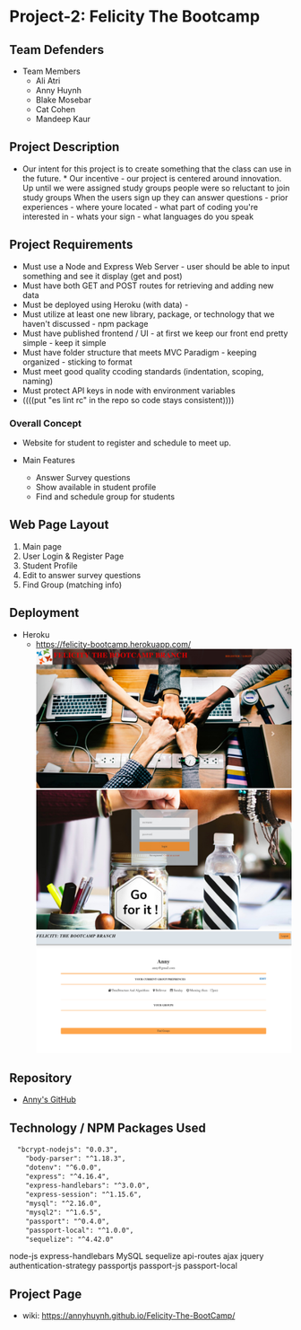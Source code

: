 
# Project-2: Felicity The Bootcamp

## Team Defenders
* Team Members
  * Ali Atri
  * Anny Huynh
  * Blake Mosebar
  * Cat Cohen
  * Mandeep Kaur

## Project Description
* Our intent for this project is to create something that the class can use in the future. * Our incentive - our project is centered around innovation. Up until we were assigned study groups people were so reluctant to join study groups When the users sign up they can answer questions - prior experiences - where youre located - what part of coding you're interested in - whats your sign - what languages do you speak 

## Project Requirements 

* Must use a Node and Express Web Server - user should be able to input something and see it display (get and post)
* Must have both GET and POST routes for retrieving and adding new data
* Must be deployed using Heroku (with data) - 
* Must utilize at least one new library, package, or technology that we haven't discussed -  npm package
* Must have published frontend / UI - at first we keep our front end pretty simple - keep it simple 
* Must have folder structure that meets MVC Paradigm - keeping organized - sticking to format
* Must meet good quality ccoding standards (indentation, scoping, naming)
* Must protect API keys in node with environment variables
* ((((put "es lint rc" in the repo so code stays consistent))))

### Overall Concept
* Website for student to register and schedule to meet up. 

* Main Features
   * Answer Survey questions 
   * Show available in student profile
   * Find and schedule group for students 

## Web Page Layout
1. Main page
1. User Login & Register Page
1. Student Profile
1. Edit to answer survey questions 
1. Find Group (matching info)

## Deployment
* Heroku
   * https://felicity-bootcamp.herokuapp.com/  
     ![Home Page: ](public/images/Homepage.jpg)
     ![Login/Register Page: ](public/images/RegistPage.jpg)
     ![Profile Page: ](public/images/ProfilePage.jpg)

## Repository
* [Anny's GitHub](https://github.com/AnnyHuynh/Felicity-The-BootCamp.git)

## Technology / NPM Packages Used
```
  "bcrypt-nodejs": "0.0.3",
    "body-parser": "^1.18.3",
    "dotenv": "^6.0.0",
    "express": "^4.16.4",
    "express-handlebars": "^3.0.0",
    "express-session": "^1.15.6",
    "mysql": "^2.16.0",
    "mysql2": "^1.6.5",
    "passport": "^0.4.0",
    "passport-local": "^1.0.0",
    "sequelize": "^4.42.0"
```
node-js
express-handlebars
MySQL
sequelize
api-routes
ajax
jquery
authentication-strategy
passportjs
passport-js
passport-local

## Project Page
* wiki: https://annyhuynh.github.io/Felicity-The-BootCamp/
